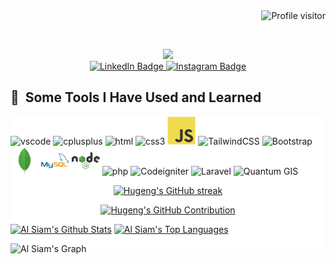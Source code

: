 <a href="https://komarev.com/ghpvc/?username=hugengseto">
  <img align="right" src="https://komarev.com/ghpvc/?username=hugengseto&label=Visitors&color=0e75b6&style=flat" alt="Profile visitor" />
</a>

<br><br>
<div id="header" align="center">
  <img src="https://media.giphy.com/media/QDjpIL6oNCVZ4qzGs7/giphy.gif" width="100"/>

  <div id="badges">
    <a href="https://www.linkedin.com/in/hugengseto/">
      <img src="https://img.shields.io/badge/LinkedIn-blue?style=for-the-badge&logo=linkedin&logoColor=white" alt="LinkedIn Badge"/>
    </a>
    <a href="https://www.instagram.com/hugengseto/">
      <img src="https://img.shields.io/badge/Instagram-%23E4405F.svg?&style=for-the-badge&logo=instagram&logoColor=white" alt="Instagram Badge"/>
    </a>
  </div>
</div>

<h2> 🚀 &nbsp;Some Tools I Have Used and Learned</h2>
<p align="left">
<div style="background-color:white;" >
<img src="https://cdn.jsdelivr.net/gh/devicons/devicon/icons/vscode/vscode-original.svg" alt="vscode" width="45" height="45"/>
<img src="https://cdn.jsdelivr.net/gh/devicons/devicon/icons/cplusplus/cplusplus-original.svg" alt="cplusplus" width="45" height="45"/>
<!-- <img src="https://raw.githubusercontent.com/devicons/devicon/master/icons/react/react-original-wordmark.svg" alt="react" width="45" height="45" />
<img src="https://cdn.jsdelivr.net/gh/devicons/devicon/icons/vuejs/vuejs-original-wordmark.svg" alt="VueJS" width="45" height="45"/> -->
<img src="https://cdn.jsdelivr.net/gh/devicons/devicon/icons/html5/html5-original.svg" alt="html" width="45" height="45"/>
<img src="https://upload.wikimedia.org/wikipedia/commons/thumb/d/d5/CSS3_logo_and_wordmark.svg/363px-CSS3_logo_and_wordmark.svg.png" alt="css3" width="40" height="55" />
<img src="https://raw.githubusercontent.com/devicons/devicon/master/icons/javascript/javascript-original.svg" alt="javascript" width="45" height="45" />
<img src="https://upload.wikimedia.org/wikipedia/commons/thumb/d/d5/Tailwind_CSS_Logo.svg/512px-Tailwind_CSS_Logo.svg.png" alt="TailwindCSS" width="45" height="35"/>
<img src="https://upload.wikimedia.org/wikipedia/commons/b/b2/Bootstrap_logo.svg" alt="Bootstrap" width="45" height="40"/>
<img src="https://raw.githubusercontent.com/devicons/devicon/master/icons/mongodb/mongodb-original.svg" alt="mongodb" width="45" height="45" />
<img src="https://raw.githubusercontent.com/devicons/devicon/master/icons/mysql/mysql-original-wordmark.svg" alt="mysql" width="45" height="45" />
<img src="https://raw.githubusercontent.com/devicons/devicon/master/icons/nodejs/nodejs-original-wordmark.svg" alt="nodejs" width="45" height="45" />
<img src="https://cdn.jsdelivr.net/gh/devicons/devicon/icons/php/php-original.svg" alt="php" width="45" height="45"/>
<img src="https://cdn.worldvectorlogo.com/logos/codeigniter.svg" alt="Codeigniter" width="45" height="45"/>
<img src="https://upload.wikimedia.org/wikipedia/commons/9/9a/Laravel.svg" alt="Laravel" width="45" height="45"/>
<img src="https://upload.wikimedia.org/wikipedia/commons/c/c2/QGIS_logo%2C_2017.svg" alt="Quantum GIS" width="45" height="45"/>
</p>

<p align="center">
  <a href="https://github.com/hugengseto">
    <img src="https://github-readme-streak-stats.herokuapp.com/?user=hugengseto&theme=radical&border=7F3FBF&background=0D1117" alt="Hugeng's GitHub streak"/>
  </a>
</p>

<p align="center">
  <a href="https://github.com/hugengseto">
    <img src="https://github-profile-summary-cards.vercel.app/api/cards/profile-details?username=hugengseto&theme=radical" alt="Hugeng's GitHub Contribution"/>
  </a>
</p>

<a> 
    <a href="https://github.com/hugengseto"><img alt="Al Siam's Github Stats" src="https://denvercoder1-github-readme-stats.vercel.app/api?username=hugengseto&show_icons=true&count_private=true&theme=react&border_color=7F3FBF&bg_color=0D1117&title_color=F85D7F&icon_color=F8D866" height="192px" width="49.5%"/></a>
  <a href="https://github.com/hugengseto"><img alt="Al Siam's Top Languages" src="https://denvercoder1-github-readme-stats.vercel.app/api/top-langs/?username=hugengseto&langs_count=8&layout=compact&theme=react&border_color=7F3FBF&bg_color=0D1117&title_color=F85D7F&icon_color=F8D866" height="192px" width="49.5%"/></a>
  <br/>

![Al Siam's Graph](https://github-readme-activity-graph.vercel.app/graph?username=hugengseto&custom_title=Hugeng's%20GitHub%20Activity%20Graph&bg_color=0D1117&color=7F3FBF&line=7F3FBF&point=7F3FBF&area_color=FFFFFF&title_color=FFFFFF&area=true)

<!--
**hugengseto/hugengseto** is a ✨ _special_ ✨ repository because its `README.md` (this file) appears on your GitHub profile.

Here are some ideas to get you started:

- 🔭 I’m currently working on ...
- 🌱 I’m currently learning ...
- 👯 I’m looking to collaborate on ...
- 🤔 I’m looking for help with ...
- 💬 Ask me about ...
- 📫 How to reach me: ...
- 😄 Pronouns: ...
- ⚡ Fun fact: ...
-->
